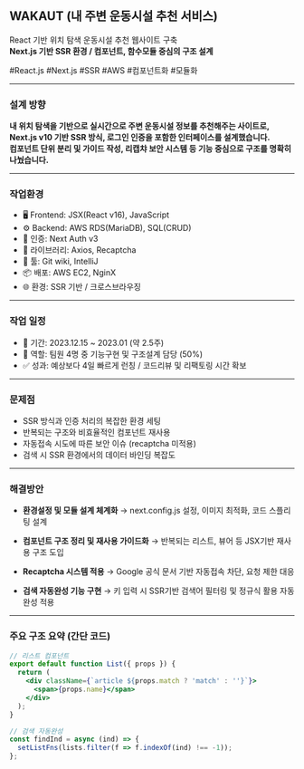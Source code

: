 ## WAKAUT (내 주변 운동시설 추천 서비스)

React 기반 위치 탐색 운동시설 추천 웹사이트 구축  
**Next.js 기반 SSR 환경 / 컴포넌트, 함수모듈 중심의 구조 설계**

#React.js #Next.js #SSR #AWS #컴포넌트화 #모듈화

---

### 설계 방향

**내 위치 탐색을 기반으로 실시간으로 주변 운동시설 정보를 추천해주는 사이트로,  
Next.js v10 기반 SSR 방식, 로그인 인증을 포함한 인터페이스를 설계했습니다.  
컴포넌트 단위 분리 및 가이드 작성, 리캡챠 보안 시스템 등 기능 중심으로 구조를 명확히 나눴습니다.**

---

### 작업환경

- 🖥 Frontend: JSX(React v16), JavaScript
- ⚙ Backend: AWS RDS(MariaDB), SQL(CRUD)
- 🔐 인증: Next Auth v3
- 🔧 라이브러리: Axios, Recaptcha
- 🧰 툴: Git wiki, IntelliJ
- 📦 배포: AWS EC2, NginX
- 🌐 환경: SSR 기반 / 크로스브라우징

---

### 작업 일정

- 📅 기간: 2023.12.15 ~ 2023.01 (약 2.5주)
- 👥 역할: 팀원 4명 중 기능구현 및 구조설계 담당 (50%)
- ✅ 성과: 예상보다 4일 빠르게 런칭 / 코드리뷰 및 리팩토링 시간 확보

---

### 문제점

- SSR 방식과 인증 처리의 복잡한 환경 세팅
- 반복되는 구조와 비효율적인 컴포넌트 재사용
- 자동접속 시도에 따른 보안 이슈 (recaptcha 미적용)
- 검색 시 SSR 환경에서의 데이터 바인딩 복잡도

---

### 해결방안

- **환경설정 및 모듈 설계 체계화**
  → next.config.js 설정, 이미지 최적화, 코드 스플리팅 설계

- **컴포넌트 구조 정리 및 재사용 가이드화**
  → 반복되는 리스트, 뷰어 등 JSX기반 재사용 구조 도입

- **Recaptcha 시스템 적용**
  → Google 공식 문서 기반 자동접속 차단, 요청 제한 대응

- **검색 자동완성 기능 구현**
  → 키 입력 시 SSR기반 검색어 필터링 및 정규식 활용 자동완성 적용

---

### 주요 구조 요약 (간단 코드)

```jsx
// 리스트 컴포넌트
export default function List({ props }) {
  return (
    <div className={`article ${props.match ? 'match' : ''}`}>
      <span>{props.name}</span>
    </div>
  );
}

// 검색 자동완성
const findInd = async (ind) => {
  setListFns(lists.filter(f => f.indexOf(ind) !== -1));
};
```

